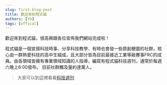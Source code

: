 ```yaml
---
slug: first-blog-post
title: 歡迎來到程式貓
authors: [YD]
tags: [offical]
---
```


歡迎來到程式貓，很高興跟各位宣佈我們網站完成啦！

程式貓是一個宣揚科技時事、分享科技教學、有時也會發一些原創梗圖的社群，核心由一群熱愛科技的高中生組成，且大部分皆為目前最接近工業等級賽事FRC的成員。由各領域皆擁有專業領域知識的人指導，編寫有程式貓科技週刊，通常於每週六晚上6:00發布。 目前社群觸及量約達萬人。

> 大家可以到這裡看看[科技週刊](/technews/intro)